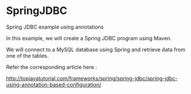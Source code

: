 # SpringJDBC
Spring JDBC example using annotations

In this example, we will create a Spring JDBC program using Maven.

We will connect to a MySQL database using Spring and retrieve data from one of the tables.

Refer the corresponding article here :

http://topjavatutorial.com/frameworks/spring/spring-jdbc/spring-jdbc-using-annotation-based-configuration/

